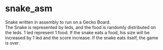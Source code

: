 # snake_asm

Snake written in assembly to run on a Gecko Board. \
The Snake is represented by leds, and the food is randomly distributed on the leds. 1 led represent 1 food. If the snake eats a food, his size will be increased by 1 led and the score increase. If the snake eats itself, the game is over.
